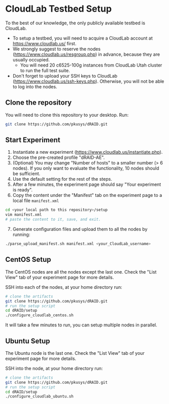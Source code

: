# CloudLab Testbed Setup

To the best of our knowledge, the only publicly available testbed is CloudLab. 
- To setup a testbed, you will need to acquire a CloudLab account at https://www.cloudlab.us/ first.
- We strongly suggest to reserve the nodes (https://www.cloudlab.us/resgroup.php) in advance, because they are usually occupied.
  - You will need 20 c6525-100g instances from CloudLab Utah cluster to run the full test suite.
- Don't forget to upload your SSH keys to CloudLab (https://www.cloudlab.us/ssh-keys.php). Otherwise, you will not be able to log into the nodes.

## Clone the repository
You will need to clone this repository to your desktop. Run:
```Bash
git clone https://github.com/pkusys/dRAID.git
```

## Start Experiment

1. Instantiate a new experiment (https://www.cloudlab.us/instantiate.php).
2. Choose the pre-created profile "dRAID-AE".
3. (Optional) You may change "Number of hosts" to a smaller number (> 6 nodes). If you only want to evaluate the functionality, 10 nodes should be sufficient.
4. Use the default setting for the rest of the steps.
5. After a few minutes, the experiment page should say "Your experiment is ready".
6. Copy the content under the "Manifest" tab on the experiment page to a local file `manifest.xml`
```Bash
cd <your local path to this repository>/setup
vim manifest.xml
# paste the content to it, save, and exit.
```
7. Generate configuration files and upload them to all the nodes by running:
```Bash
./parse_upload_manifest.sh manifest.xml <your_CloudLab_username>
```

## CentOS Setup

The CentOS nodes are all the nodes except the last one. Check the "List View" tab of your experiment page for more details.

SSH into each of the nodes, at your home directory run:
```Bash
# clone the artifacts
git clone https://github.com/pkusys/dRAID.git
# run the setup script
cd dRAID/setup
./configure_cloudlab_centos.sh
```
It will take a few minutes to run, you can setup multiple nodes in parallel.

## Ubuntu Setup

The Ubuntu node is the last one. Check the "List View" tab of your experiment page for more details.

SSH into the node, at your home directory run:
```Bash
# clone the artifacts
git clone https://github.com/pkusys/dRAID.git
# run the setup script
cd dRAID/setup
./configure_cloudlab_ubuntu.sh
```